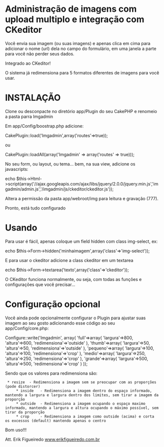 Administração de imagens com upload multiplo e integração com CKeditor
===================================

Você envia sua imagem (ou suas imagens) e apenas clica em cima para adicionar o nome (url) dela no campo do formulário, em uma janela a parte para você não perder seus dados.

Integrado ao CKeditor!

O sistema já redimensiona para 5 formatos diferentes de imagens para você usar.

INSTALAÇÃO
===================================

Clone ou desconpacte no diretório app/Plugin do seu CakePHP e renomeio a pasta parra Imgadmin

Em app/Config/boostrap.php adicione:

CakePlugin::load('Imgadmin',array('routes'=>true));

ou

CakePlugin::loadAll(array('Imgadmin' => array('routes' => true)));

No seu form, ou layout, ou tema... bem, na sua view, adicione os javascripts:

echo $this->Html->script(array('//ajax.googleapis.com/ajax/libs/jquery/2.0.0/jquery.min.js','imgadmin/admin.js','/imgadmin/js/ckeditor/ckeditor.js'));

Altera a permissão da pasta app/webroot/img para leitura e gravação (777).

Pronto, está tudo configurado

Usando
===================================

Para usar é fácil, apenas coloque um field hidden com class img-select, ex:

echo $this->Form->hidden('minhaimagem',array('class'=>'img-select'));

E para usar o ckeditor adicione a class ckeditor em um textarea

echo $this->Form->textarea('texto',array('class'=>'ckeditor'));

O CKeditor funciona normalmente, ou seja, com todas as funções e configurações que você precisar...

Configuração opcional
===================================

Você ainda pode opcionalmente configurar o Plugin para ajustar suas imagem ao seu gosto adicionando esse código ao seu app/Config/core.php:

Configure::write('Imgadmin', array(
  'full'=>array(
		'largura'=>800,
		'altura'=>600,
		'redimensiona'=>'outside'
	),
	'thumb'=>array(
		'largura'=>50,
		'altura'=>50,
		'redimensiona'=>'outside'
	),
	'pequeno'=>array(
		'largura'=>100,
		'altura'=>100,
		'redimensiona'=>'crop'
	),
	'medio'=>array(
		'largura'=>250,
		'altura'=>250,
		'redimensiona'=>'crop'
	),
	'grande'=>array(
		'largura'=>500,
		'altura'=>500,
		'redimensiona'=>'crop'
	)
));

Sendo que os valores para redimensiona são:

  	 * resize  - Redimensiona a imagem sem se preocupar com as proporções (pode distorcer)
		 * inside	- Redimensiona a imagem dentro do espaço informado, mantendo a largura e largura dentro dos limites, sem tirar a imagem da proporção
		 * outside	- Redimensiona a imagem ocupando o espaço maximo informado, mantendo a largura e altura ocupando o máximo possível, sem tirar da proporção
		 * crop		- Redimensiona a imagem como outside (acima) e corta os excessos (default) mantendo apenas o centro

Bom uso!!!

Att. Erik Figueiredo
www.erikfigueiredo.com.br
